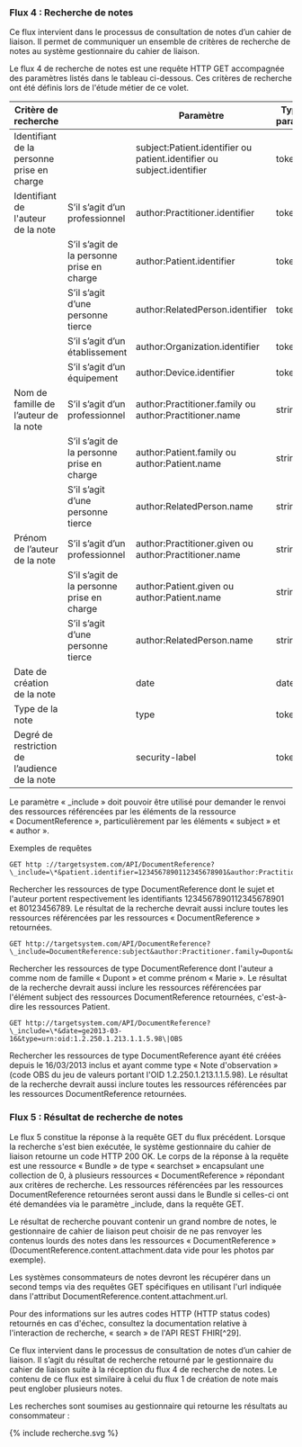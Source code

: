 ### Flux 4 : Recherche de notes

Ce flux intervient dans le processus de consultation de notes d’un cahier de liaison. Il permet de communiquer un ensemble de critères de recherche de notes au système gestionnaire du cahier de liaison.

Le flux 4 de recherche de notes est une requête HTTP GET accompagnée des paramètres listés dans le tableau ci-dessous. Ces critères de recherche ont été définis lors de l'étude métier de ce volet.

| Critère de recherche |                | Paramètre     | Type du paramètre |
| ---                  | ---            | ---           | ---                |
| Identifiant de la personne prise en charge   | | subject:Patient.identifier ou patient.identifier ou subject.identifier | token |
| Identifiant de l'auteur de la note   | S’il s’agit d’un professionnel             | author:Practitioner.identifier | token       |
|                                      | S’il s’agit de la personne prise en charge | author:Patient.identifier | token |
|                                      | S’il s’agit d’une personne tierce          | author:RelatedPerson.identifier | token |
|                                      | S’il s’agit d’un établissement             | author:Organization.identifier | token |
|                                      | S’il s’agit d’un équipement                | author:Device.identifier | token |
| Nom de famille de l’auteur de la note | S’il s’agit d’un professionnel | author:Practitioner.family ou author:Practitioner.name | string |
|                                       | S’il s’agit de la personne prise en charge |author:Patient.family ou author:Patient.name| string |
|                                       | S’il s’agit d’une personne tierce | author:RelatedPerson.name | string |
| Prénom de l’auteur de la note | S’il s’agit d’un professionnel | author:Practitioner.given ou author:Practitioner.name | string |
|                               | S’il s’agit de la personne prise en charge | author:Patient.given ou author:Patient.name | string |
|                               | S’il s’agit d’une personne tierce | author:RelatedPerson.name | string |
| Date de création de la note | | date | date |
| Type de la note | | type | token |
| Degré de restriction de l’audience de la note | | security-label | token |

Le paramètre « \_include » doit pouvoir être utilisé pour demander le renvoi des ressources référencées par les éléments de la ressource « DocumentReference », particulièrement par les éléments « subject » et « author ».

Exemples de requêtes

```
GET http ://targetsystem.com/API/DocumentReference?\_include=\*&patient.identifier=1234567890112345678901&author:Practitioner.identifier=80123456789
```

Rechercher les ressources de type DocumentReference dont le sujet et l'auteur portent respectivement les identifiants 1234567890112345678901 et 80123456789. Le résultat de la recherche devrait aussi inclure toutes les ressources référencées par les ressources « DocumentReference » retournées.

```
GET http://targetsystem.com/API/DocumentReference?\_include=DocumentReference:subject&author:Practitioner.family=Dupont&author:Practitioner.given=Marie
```

Rechercher les ressources de type DocumentReference dont l'auteur a comme nom de famille « Dupont » et comme prénom « Marie ». Le résultat de la recherche devrait aussi inclure les ressources référencées par l'élément subject des ressources DocumentReference retournées, c'est-à-dire les ressources Patient.

```
GET http://targetsystem.com/API/DocumentReference?\_include=\*&date=ge2013-03-16&type=urn:oid:1.2.250.1.213.1.1.5.98\|OBS
```

Rechercher les ressources de type DocumentReference ayant été créées depuis le 16/03/2013 inclus et ayant comme type « Note d'observation » (code OBS du jeu de valeurs portant l'OID 1.2.250.1.213.1.1.5.98). Le résultat de la recherche devrait aussi inclure toutes les ressources référencées par les ressources DocumentReference retournées.

### Flux 5 : Résultat de recherche de notes

Le flux 5 constitue la réponse à la requête GET du flux précédent. Lorsque la recherche s'est bien exécutée, le système gestionnaire du cahier de liaison retourne un code HTTP 200 OK. Le corps de la réponse à la requête est une ressource « Bundle » de type « searchset » encapsulant une collection de 0, à plusieurs ressources « DocumentReference » répondant aux critères de recherche. Les ressources référencées par les ressources DocumentReference retournées seront aussi dans le Bundle si celles-ci ont été demandées via le paramètre \_include, dans la requête GET.

Le résultat de recherche pouvant contenir un grand nombre de notes, le gestionnaire de cahier de liaison peut choisir de ne pas renvoyer les contenus lourds des notes dans les ressources « DocumentReference » (DocumentReference.content.attachment.data vide pour les photos par exemple).

Les systèmes consommateurs de notes devront les récupérer dans un second temps via des requêtes GET spécifiques en utilisant l'url indiquée dans l'attribut DocumentReference.content.attachment.url.

Pour des informations sur les autres codes HTTP (HTTP status codes) retournés en cas d'échec, consultez la documentation relative à l'interaction de recherche, « search » de l'API REST FHIR[^29].

Ce flux intervient dans le processus de consultation de notes d’un cahier de liaison. Il s’agit du résultat de recherche retourné par le gestionnaire du cahier de liaison suite à la réception du flux 4 de recherche de notes.
Le contenu de ce flux est similaire à celui du flux 1 de création de note mais peut englober plusieurs notes.

Les recherches sont soumises au gestionnaire qui retourne les résultats au consommateur :

<div class="figure" style="width:100%;">
    <p>{% include recherche.svg %}</p>
</div>
